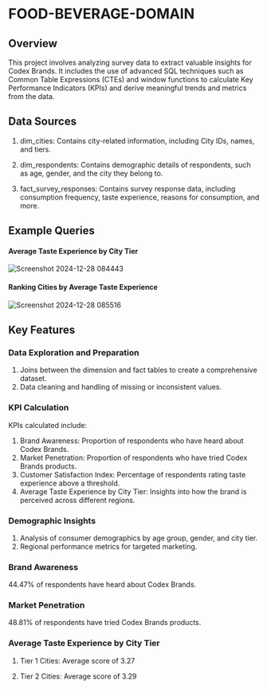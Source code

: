 # FOOD-BEVERAGE-DOMAIN
## Overview
This project involves analyzing survey data to extract valuable insights for Codex Brands. It includes the use of advanced SQL techniques such as Common Table Expressions (CTEs) and window functions to calculate Key Performance Indicators (KPIs) and derive meaningful trends and metrics from the data.
## Data Sources
1. dim_cities: Contains city-related information, including City IDs, names, and tiers.

2. dim_respondents: Contains demographic details of respondents, such as age, gender, and the city they belong to.

3. fact_survey_responses: Contains survey response data, including consumption frequency, taste experience, reasons for consumption, and more.
## Example Queries
#### Average Taste Experience by City Tier
![Screenshot 2024-12-28 084443](https://github.com/user-attachments/assets/dde57ba3-c486-43c3-b0ee-9fd1798e436b)

#### Ranking Cities by Average Taste Experience
![Screenshot 2024-12-28 085516](https://github.com/user-attachments/assets/2b85a6c1-1170-4150-9e93-508eb7e2d89f)


## Key Features
### Data Exploration and Preparation
1. Joins between the dimension and fact tables to create a comprehensive dataset.
2. Data cleaning and handling of missing or inconsistent values.
### KPI Calculation
KPIs calculated include:
1. Brand Awareness: Proportion of respondents who have heard about Codex Brands.
2. Market Penetration: Proportion of respondents who have tried Codex Brands products.
3. Customer Satisfaction Index: Percentage of respondents rating taste experience above a threshold.
4. Average Taste Experience by City Tier: Insights into how the brand is perceived across different regions.
### Demographic Insights
1. Analysis of consumer demographics by age group, gender, and city tier.
2. Regional performance metrics for targeted marketing.
### Brand Awareness
44.47% of respondents have heard about Codex Brands.
### Market Penetration
48.81% of respondents have tried Codex Brands products.
### Average Taste Experience by City Tier
1. Tier 1 Cities: Average score of 3.27

2. Tier 2 Cities: Average score of 3.29



